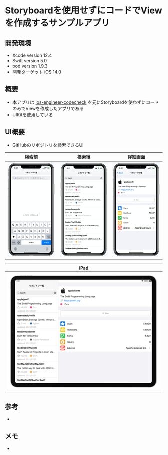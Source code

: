 # Storyboardを使用せずにコードでViewを作成するサンプルアプリ

## 開発環境
- Xcode version 12.4
- Swift version 5.0
- pod version 1.9.3
- 開発ターゲット iOS 14.0

## 概要
- 本アプリは [ios-engineer-codecheck](https://github.com/shusuke0812/ios-engineer-codecheck) を元にStoryboardを使わずにコードのみでViewを作成したアプリである
- UIKitを使用している

## UI概要
- GitHubのリポジトリを検索できるUI

| 検索前 | 検索後 | 詳細画面 |
|:-----:|:-----:|:-----:|
|![検索前](README_Images/search_screen.png)|![検索後](README_Images/search_result_screen.png)|![詳細画面](README_Images/search_result_detail_screen.png)|

| iPad |
|:----:|
|![iPad](README_Images/iPad_screen.png)|


## 参考
- 

## メモ
- 
